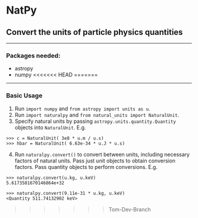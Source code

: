 # NatPy
## Convert the units of particle physics quantities
---
### Packages needed:
- astropy
- numpy
<<<<<<< HEAD
=======
---
### Basic Usage

1. Run `import numpy` and `from astropy import units as u`.
2. Run `import naturalpy` and `from natural_units import NaturalUnit`.
3. Specify natural units by passing `astropy.units.quantity.Quantity` objects into `NaturalUnit`. E.g. 
```
>>> c = NaturalUnit( 3e8 * u.m / u.s)
>>> hbar = NaturalUnit( 6.63e-34 * u.J * u.s)
```
4. Run `naturalpy.convert()` to convert between units, including necessary factors of natural units. Pass just unit objects to obtain conversion factors. Pass quantity objects to perform conversions. E.g.
```
>>> naturalpy.convert(u.kg, u.keV)
5.6173581670146864e+32

>>> naturalpy.convert(9.11e-31 * u.kg, u.keV)
<Quantity 511.74132902 keV>
```
>>>>>>> Tom-Dev-Branch
